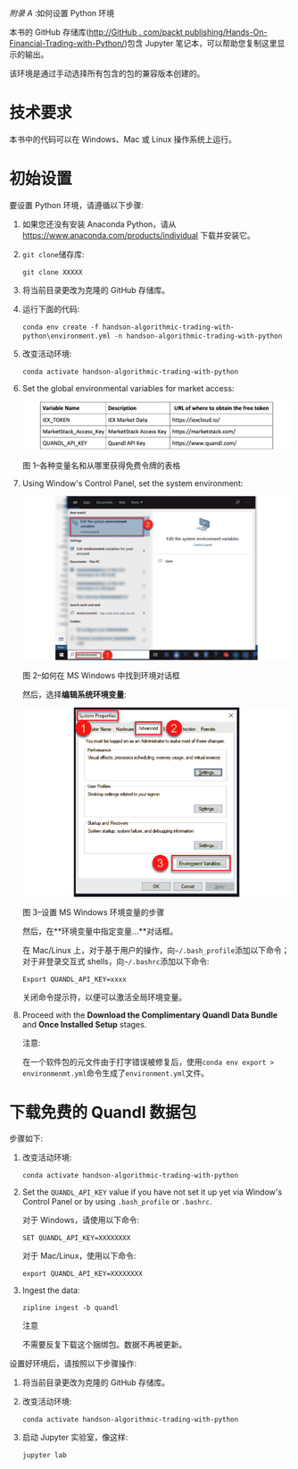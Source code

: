 *附录 A* :如何设置 Python 环境

本书的 GitHub 存储库([http://GitHub . com/packt publishing/Hands-On-Financial-Trading-with-Python/](http://github.com/PacktPublishing/Hands-On-Financial-Trading-with-Python/))包含 Jupyter 笔记本，可以帮助您复制这里显示的输出。

该环境是通过手动选择所有包含的包的兼容版本创建的。

# 技术要求

本书中的代码可以在 Windows、Mac 或 Linux 操作系统上运行。

# 初始设置

要设置 Python 环境，请遵循以下步骤:

1.  如果您还没有安装 Anaconda Python，请从 https://www.anaconda.com/products/individual 下载并安装它。
2.  `git clone`储存库:

    ```
    git clone XXXXX
    ```

3.  将当前目录更改为克隆的 GitHub 存储库。
4.  运行下面的代码:

    ```
    conda env create -f handson-algorithmic-trading-with-python\environment.yml -n handson-algorithmic-trading-with-python
    ```

5.  改变活动环境:

    ```
    conda activate handson-algorithmic-trading-with-python
    ```

6.  Set the global environmental variables for market access:

    ![Figure 1 – Table of various variable names and where to obtain free token](img/Figure_1_Appendix_B15029.jpg)

    图 1–各种变量名和从哪里获得免费令牌的表格

7.  Using Window's Control Panel, set the system environment:

    ![Figure 2 – How to find the Environment dialog in MS Windows](img/Figure_2_Appendix_B15029.jpg)

    图 2–如何在 MS Windows 中找到环境对话框

    然后，选择**编辑系统环境变量**:

    ![Figure 3 – The steps for setting up a MS Windows environmental variable](img/Figure_3_Appendix_B15029.jpg)

    图 3–设置 MS Windows 环境变量的步骤

    然后，在**环境变量中指定变量...**对话框。

    在 Mac/Linux 上，对于基于用户的操作，向`~/.bash_profile`添加以下命令；对于非登录交互式 shells，向`~/.bashrc`添加以下命令:

    ```
    Export QUANDL_API_KEY=xxxx
    ```

    关闭命令提示符，以便可以激活全局环境变量。

8.  Proceed with the **Download the Complimentary Quandl Data Bundle** and **Once Installed Setup** stages.

    注意:

    在一个软件包的元文件由于打字错误被修复后，使用`conda env export > environmenmt.yml`命令生成了`environment.yml`文件。

# 下载免费的 Quandl 数据包

步骤如下:

1.  改变活动环境:

    ```
    conda activate handson-algorithmic-trading-with-python
    ```

2.  Set the `QUANDL_API_KEY` value if you have not set it up yet via Window's Control Panel or by using `.bash_profile` or `.bashrc`.

    对于 Windows，请使用以下命令:

    ```
    SET QUANDL_API_KEY=XXXXXXXX
    ```

    对于 Mac/Linux，使用以下命令:

    ```
    export QUANDL_API_KEY=XXXXXXXX
    ```

3.  Ingest the data:

    ```
    zipline ingest -b quandl
    ```

    注意

    不需要反复下载这个捆绑包。数据不再被更新。

设置好环境后，请按照以下步骤操作:

1.  将当前目录更改为克隆的 GitHub 存储库。
2.  改变活动环境:

    ```
    conda activate handson-algorithmic-trading-with-python
    ```

3.  启动 Jupyter 实验室，像这样:

    ```
    jupyter lab 
    ```